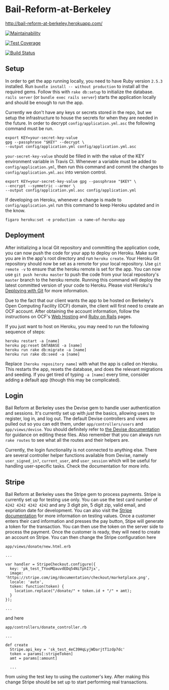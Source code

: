 # Bail-Reform-at-Berkeley
http://bail-reform-at-berkeley.herokuapp.com/

 [![Maintainability](https://api.codeclimate.com/v1/badges/e8e59eb80fcda394fd99/maintainability)](https://codeclimate.com/github/ariknny/Bail-Reform-at-Berkeley/maintainability)

 [![Test Coverage](https://api.codeclimate.com/v1/badges/e8e59eb80fcda394fd99/test_coverage)](https://codeclimate.com/github/ariknny/Bail-Reform-at-Berkeley/test_coverage)

 [![Build Status](https://travis-ci.com/ariknny/bail-reform-at-berkeley.svg?branch=master)](https://travis-ci.com/ariknny/bail-reform-at-berkeley.svg?branch=master)

## Setup
In order to get the app running locally, you need to have Ruby version `2.5.3` installed. Run `bundle install -- without production` to install all the required gems. Follow this with `rake db:setup` to initialize the database. `rails server` (or `bundle exec rails server`) starts the application locally and should be enough to run the app.

Currently we don't have any keys or secrets stored in the repo, but we setup the infrastructure to house the secrets for when they are needed in the future. In order to decrypt `config/application.yml.asc` the following command must be run.
```
export KEY=your-secret-key-value 
gpg --passphrase "$KEY" --decrypt \
--output config/application.yml config/application.yml.asc
```
`your-secret-key-value` should be filled in with the value of the KEY environment variable in Travis CI. 
Whenever a variable must be added to `config/application.yml`, then run this command and commit the changes to `config/application.yml.asc` into version control.
```
export KEY=your-secret-key-value gpg --passphrase "$KEY" \
--encrypt --symmetric --armor \
--output config/application.yml.asc config/application.yml
```

If developing on Heroku, whenever a change is made to `config/application.yml` run this command to keep Heroku updated and in the know.
```
figaro heroku:set -e production -a name-of-heroku-app
```
## Deployment
After initializing a local Git repository and committing the application code, you can now push the code for your app to deploy on Heroku. Make sure you are in the app's root directory and run ```heroku create```. Your Heroku Git repository should now be set as a remote for your local repository. Use ```git remote -v``` to ensure that the heroku remote is set for the app. 
You can now use ```git push heroku master``` to push the code from your local repository's ```master``` branch to the heroku remote. Running this command will deploy the latest committed version of your code to Heroku. Please visit Heroku's [Deploying with Git](https://devcenter.heroku.com/articles/git) for more information. 

Due to the fact that our client wants the app to be hosted on Berkeley's Open Computing Facility (OCF) domain, the client will first need to create an OCF account. After obtaining the account information, follow the instructions on OCF's [Web Hosting](https://www.ocf.berkeley.edu/docs/services/web/) and [Ruby on Rails](https://www.ocf.berkeley.edu/docs/services/webapps/rails/) pages.

If you just want to host on Heroku, you may need to run the following sequence of steps:
```
heroku restart -a [name]
heroku pg:reset DATABASE -a [name]
heroku run rake db:migrate -a [name]
heroku run rake db:seed -a [name]
```
Replace `[heroku repository name]` with what the app is called on Heroku. This restarts the app, resets the database, and does the relevant migrations and seeding. If you get tired of typing `-a [name]` every time, consider adding a default app (though this may be complicated).

## Login
Bail Reform at Berkeley uses the Devise gem to handle user authentication and sessions. It's currently set up with *just* the basics, allowing users to register, log in, and log out. The default Devise controllers and views are pulled out so you can edit them, under `app/controllers/users` and `app/views/devise`. You should definitely refer to [the Devise documentation](https://github.com/plataformatec/devise) for guidance on editing these files. Also remember that you can always run `rake routes` to see what all the routes and their helpers are.

Currently, the login functionality is not connected to anything else. There are several controller helper functions available from Devise, namely `user_signed_in?`, `current_user`, and `user_session` which will be useful for handling user-specific tasks. Check the documentation for more info.

## Stripe
Bail Reform at Berkeley uses the Stripe gem to process payments.  Stripe is currently set up for testing use only.  You can use the test card number of `4242 4242 4242 4242` and any 3 digit pin, 5 digit zip, valid email, and expriation date for development.  You can also visit the [Stripe documentation](https://stripe.com/docs/api) for more information on testing values.  Once a customer enters their card information and presses the pay button, Stipe will generate a token for the transaction.  You can then use the token on the server side to process the payment.  Once the customer is ready, they will need to create an account on Stripe.  You can then change the Stripe configuration here

```
app/views/donate/new.html.erb

...

var handler = StripeCheckout.configure({
  key: 'pk_test_TYooMQauvdEDq54NiTphI7jx',
  image: 'https://stripe.com/img/documentation/checkout/marketplace.png',
  locale: 'auto',
  token: function(token) {
    location.replace("/donate/" + token.id + "/" + amt);
  }
});

...
```

and here

```
app/controllers/donate_controller.rb

...

def create
  Stripe.api_key = 'sk_test_4eC39HqLyjWDarjtT1zdp7dc'
  token = params[:stripeToken]
  amt = params[:amount]
  
  ...
```

from using the test key to using the customer's key.  After making this change Stripe should be set up to start performing real transactions.
